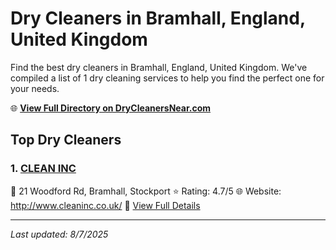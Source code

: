 # Dry Cleaners in Bramhall, England, United Kingdom

Find the best dry cleaners in Bramhall, England, United Kingdom. We've compiled a list of 1 dry cleaning services to help you find the perfect one for your needs.

🌐 **[View Full Directory on DryCleanersNear.com](https://drycleanersnear.com/city/United%20Kingdom/England/Bramhall)**

## Top Dry Cleaners

### 1. [CLEAN INC](https://drycleanersnear.com/dryCleaner/6892b87c7a636409f9a33eba/clean-inc)
📍 21 Woodford Rd, Bramhall, Stockport
⭐ Rating: 4.7/5
🌐 Website: http://www.cleaninc.co.uk/
🔗 [View Full Details](https://drycleanersnear.com/dryCleaner/6892b87c7a636409f9a33eba/clean-inc)


---

*Last updated: 8/7/2025*

